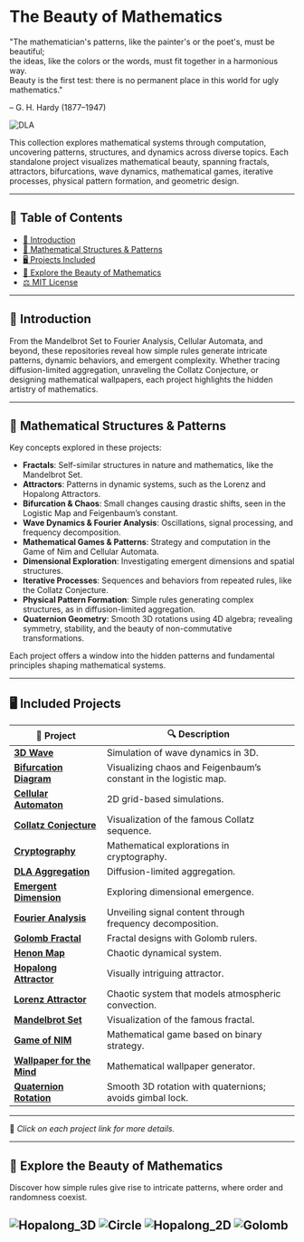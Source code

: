 # The Beauty of Mathematics

"The mathematician's patterns, like the painter's or the poet's, must be beautiful;  
the ideas, like the colors or the words, must fit together in a harmonious way.  
Beauty is the first test: there is no permanent place in this world for ugly mathematics."

– G. H. Hardy (1877–1947)


![DLA](DLA.png)

This collection explores mathematical systems through computation, uncovering patterns, structures, and dynamics across diverse topics. Each standalone project visualizes mathematical beauty, spanning fractals, attractors, bifurcations, wave dynamics, mathematical games, iterative processes, physical pattern formation, and geometric design.


---

## 📜 Table of Contents

- [📌 Introduction](#-introduction)
- [🔬 Mathematical Structures & Patterns](#-mathematical-structures--patterns)
- [🖥️ Projects Included](#️-included-projects)
- [🚀 Explore the Beauty of Mathematics](#-explore-the-beauty-of-mathematics)
- [⚖️ MIT License](./LICENSE)

---

## 📌 Introduction

From the Mandelbrot Set to Fourier Analysis, Cellular Automata, and beyond, these repositories reveal how simple rules generate intricate patterns, dynamic behaviors, and emergent complexity. Whether tracing diffusion-limited aggregation, unraveling the Collatz Conjecture, or designing mathematical wallpapers, each project highlights the hidden artistry of mathematics.

---

## 🔬 Mathematical Structures & Patterns

Key concepts explored in these projects:

- **Fractals**: Self-similar structures in nature and mathematics, like the Mandelbrot Set.  
- **Attractors**: Patterns in dynamic systems, such as the Lorenz and Hopalong Attractors.  
- **Bifurcation & Chaos**: Small changes causing drastic shifts, seen in the Logistic Map and Feigenbaum’s constant.  
- **Wave Dynamics & Fourier Analysis**: Oscillations, signal processing, and frequency decomposition.  
- **Mathematical Games & Patterns**: Strategy and computation in the Game of Nim and Cellular Automata.  
- **Dimensional Exploration**: Investigating emergent dimensions and spatial structures.  
- **Iterative Processes**: Sequences and behaviors from repeated rules, like the Collatz Conjecture.  
- **Physical Pattern Formation**: Simple rules generating complex structures, as in diffusion-limited aggregation.
- **Quaternion Geometry**: Smooth 3D rotations using 4D algebra; revealing symmetry, stability, and the beauty of non-commutative transformations. 


Each project offers a window into the hidden patterns and fundamental principles shaping mathematical systems.

---

## 🖥️ Included Projects

| 📂 Project | 🔍 Description |
|------------|----------------|
| [**3D Wave**](https://github.com/ratwolfzero/3D_Wave) | Simulation of wave dynamics in 3D. |
| [**Bifurcation Diagram**](https://github.com/ratwolfzero/Bifurcation) | Visualizing chaos and Feigenbaum’s constant in the logistic map. |
| [**Cellular Automaton**](https://github.com/ratwolfzero/Cellular-Automaton) | 2D grid-based simulations. |
| [**Collatz Conjecture**](https://github.com/ratwolfzero/Collatz) | Visualization of the famous Collatz sequence. |
| [**Cryptography**](https://github.com/ratwolfzero/Crypto) | Mathematical explorations in cryptography. |
| [**DLA Aggregation**](https://github.com/ratwolfzero/DLA) | Diffusion-limited aggregation. |
| [**Emergent Dimension**](https://github.com/ratwolfzero/Emergent-Dimension) | Exploring dimensional emergence. |
| [**Fourier Analysis**](https://github.com/ratwolfzero/FFT) | Unveiling signal content through frequency decomposition. |
| [**Golomb Fractal**](https://github.com/ratwolfzero/Golomb) | Fractal designs with Golomb rulers. |
| [**Henon Map**](https://github.com/ratwolfzero/Henon) | Chaotic dynamical system. |
| [**Hopalong Attractor**](https://github.com/ratwolfzero/hopalong_python) | Visually intriguing attractor. |
| [**Lorenz Attractor**](https://github.com/ratwolfzero/Lorenz) | Chaotic system that models atmospheric convection. |
| [**Mandelbrot Set**](https://github.com/ratwolfzero/Mandelbrot) | Visualization of the famous fractal. |
| [**Game of NIM**](https://github.com/ratwolfzero/NIM) | Mathematical game based on binary strategy. |
| [**Wallpaper for the Mind**](https://github.com/ratwolfzero/Wallpaper_for_the_Mind) | Mathematical wallpaper generator. |
| [**Quaternion Rotation**](https://github.com/ratwolfzero/Quaternion_3D_Rotation) | Smooth 3D rotation with quaternions; avoids gimbal lock. |


---

📌 *Click on each project link for more details.*

---

## 🚀 Explore the Beauty of Mathematics 

Discover how simple rules give rise to intricate patterns, where order and randomness coexist.

![Hopalong_3D](basic_3D_130_02.png)
![Circle](circle_1.png)
![Hopalong_2D](basic_1.png)
![Golomb](golomb_1.png)
---
